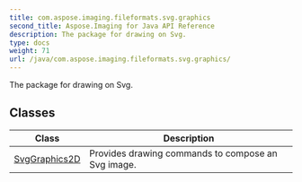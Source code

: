 ```yaml
---
title: com.aspose.imaging.fileformats.svg.graphics
second_title: Aspose.Imaging for Java API Reference
description: The package for drawing on Svg.
type: docs
weight: 71
url: /java/com.aspose.imaging.fileformats.svg.graphics/
---
```


The package for drawing on Svg.


## Classes

| Class | Description |
| --- | --- |
| [SvgGraphics2D](../com.aspose.imaging.fileformats.svg.graphics/svggraphics2d) | Provides drawing commands to compose an Svg image. |
